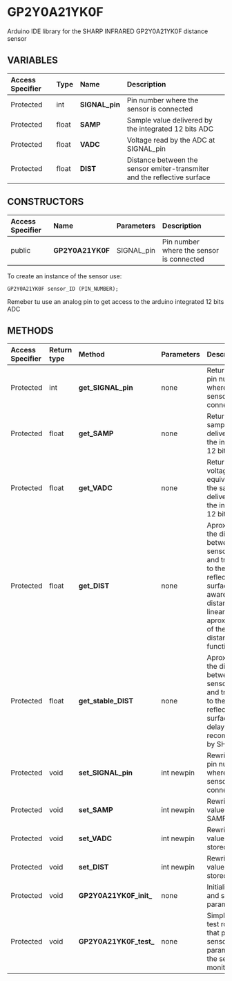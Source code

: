 # GP2Y0A21YK0F
Arduino IDE library for the SHARP INFRARED GP2Y0A21YK0F distance sensor

## VARIABLES

|Access Specifier|Type|Name|Description
|:-----|:-----|:-----|:----------
|Protected|int|**SIGNAL_pin** |Pin number where the sensor is connected
|Protected|float|**SAMP** |Sample value delivered by the integrated 12 bits ADC
|Protected|float|**VADC** |Voltage read by the ADC at SIGNAL_pin
|Protected|float|**DIST** |Distance between the sensor emiter-transmiter and the reflective surface

## CONSTRUCTORS

|Access Specifier|Name|Parameters|Description
|:-----|:-----|:-----|:----------
|public|**GP2Y0A21YK0F**|SIGNAL_pin|Pin number where the sensor is connected

To create an instance of the sensor use:
```
GP2Y0A21YK0F sensor_ID (PIN_NUMBER);
```
Remeber tu use an analog pin to get access to the arduino integrated 12 bits ADC
## METHODS

|Access Specifier|Return type|Method|Parameters|Description
|:---------|:-----|:--------|:----------|:------
|Protected|int|**get_SIGNAL_pin** |   none | Returns the pin number where the sensor is connected
|Protected|float|**get_SAMP** |  none | Returns the sample value deliverd by the integrated 12 bits ADC
|Protected|float|**get_VADC** |     none  | Returns the voltage equivalent of the sample delivered by the integrated 12 bits ADC
|Protected|float|**get_DIST** | none  | Aproximates the distance between the sensor emiter and transmiter to the reflective surface. Be aware that the distance is a linear aproximation of the distance function
|Protected|float|**get_stable_DIST** | none  | Aproximates the distance between the sensor emiter and transmiter to the reflective surface with a delay recommended by SHARP
|Protected|void|**set_SIGNAL_pin** |  int newpin | Rewrites the pin number where the sensor is connected
|Protected|void|**set_SAMP** |     int newpin  | Rewrites the value of SAMP stored
|Protected|void|**set_VADC** | int newpin  | Rewrites the value of VADC stored
|Protected|void|**set_DIST** | int newpin  | Rewrites the value of DIST stored
|Protected|void|**GP2Y0A21YK0F_init_** | none  | Initialize ports and sensor parameters
|Protected|void|**GP2Y0A21YK0F_test_** | none  | Simple sesnor test routine that prints the sensor´s parameters at the serial monitor
